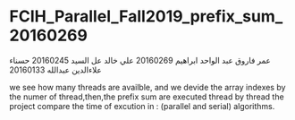 # FCIH_Parallel_Fall2019_prefix_sum_20160269
عمر فاروق عبد الواحد ابراهيم 20160269
علي خالد عل السيد  20160245
حسناء علاءالدين عبدالله 20160133


we see how many threads  are availble, and we devide the array indexes by the numer of thread,then,the prefix sum are executed thread by thread
the project compare the time of excution in : (parallel and serial) algorithms.


